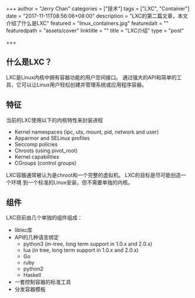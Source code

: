 +++
author = "Jerry Chan"
categories = ["技术"]
tags = ["LXC", "Container"]
date = "2017-11-11T08:56:06+08:00"
description = "LXC的第二篇文章，本文介绍了什么是LXC"
featured = "linux_containers.jpg"
featuredalt = ""
featuredpath = "assets/cover"
linktitle = ""
title = "LXC介绍"
type = "post"

+++

什么是LXC？
-------

LXC是Linux内核中拥有容器功能的用户空间接口。 通过强大的API和简单的工具，它可以让Linux用户轻松创建并管理系统或应用程序容器。

特征
--

当前的LXC使用以下的内核特性来封装进程

*   Kernel namespaces (ipc, uts, mount, pid, network and user)
*   Apparmor and SELinux profiles
*   Seccomp policies
*   Chroots (using pivot_root)
*   Kernel capabilities
*   CGroups (control groups)

LXC容器通常被认为是chroot和一个完整的虚拟机。 LXC的目标是尽可能创造一个环境 到一个标准的Linux安装，但不需要单独的内核。

组件
--

LXC目前由几个单独的组件组成：

*   liblxc库
*   API的几种语言绑定
    *   python3 (in-tree, long term support in 1.0.x and 2.0.x)
    *   lua (in tree, long term support in 1.0.x and 2.0.x)
    *   Go
    *   ruby
    *   python2
    *   Haskell
*   一套控制容器的标准工具
*   分发容器模板
